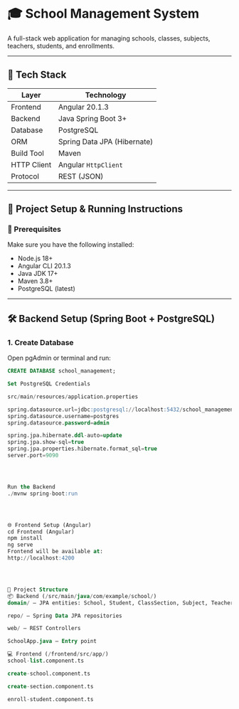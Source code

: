 # 🎓 School Management System

A full-stack web application for managing schools, classes, subjects, teachers, students, and enrollments.

---

## 🧰 Tech Stack

| Layer       | Technology                  |
| ----------- | --------------------------- |
| Frontend    | Angular 20.1.3              |
| Backend     | Java Spring Boot 3+         |
| Database    | PostgreSQL                  |
| ORM         | Spring Data JPA (Hibernate) |
| Build Tool  | Maven                       |
| HTTP Client | Angular `HttpClient`        |
| Protocol    | REST (JSON)                 |

---

## 🏁 Project Setup & Running Instructions

### 📌 Prerequisites

Make sure you have the following installed:

- Node.js 18+
- Angular CLI 20.1.3
- Java JDK 17+
- Maven 3.8+
- PostgreSQL (latest)

---

## 🛠 Backend Setup (Spring Boot + PostgreSQL)

### 1. Create Database

Open pgAdmin or terminal and run:

```sql
CREATE DATABASE school_management;

Set PostgreSQL Credentials

src/main/resources/application.properties

spring.datasource.url=jdbc:postgresql://localhost:5432/school_management
spring.datasource.username=postgres
spring.datasource.password=admin

spring.jpa.hibernate.ddl-auto=update
spring.jpa.show-sql=true
spring.jpa.properties.hibernate.format_sql=true
server.port=9090




Run the Backend
./mvnw spring-boot:run




🌐 Frontend Setup (Angular)
cd Frontend (Angular)
npm install
ng serve
Frontend will be available at:
http://localhost:4200




📂 Project Structure
📦 Backend (/src/main/java/com/example/school/)
domain/ – JPA entities: School, Student, ClassSection, Subject, Teacher, Enrollment

repo/ – Spring Data JPA repositories

web/ – REST Controllers

SchoolApp.java – Entry point

💻 Frontend (/frontend/src/app/)
school-list.component.ts

create-school.component.ts

create-section.component.ts

enroll-student.component.ts
```
